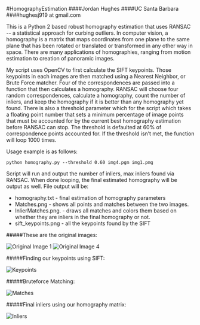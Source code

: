 #HomographyEstimation
####Jordan Hughes
####UC Santa Barbara
####hughesj919 at gmail.com

This is a Python 2 based robust homography estimation that uses RANSAC -- a statistical approach for curbing outliers. 
In computer vision, a homography is a matrix that maps coordinates from one plane to the same plane that has been rotated or translated or
transformed in any other way in space. There are many applications of homographies, ranging from motion estimation to creation of
panoramic images.

My script uses OpenCV to first calculate the SIFT keypoints. Those keypoints in each images are then matched using a Nearest Neighbor,
or Brute Force matcher. Four of the correspondences are passed into a function that then calculates a homography. RANSAC will
choose four random correspondences, calculate a homography, count the number of inliers, and keep the homography if it is better
than any homography yet found. There is also a threshold parameter which for the script which takes a floating point number that sets a minimum percentage of 
image points that must be accounted for by the current best homography estimation before RANSAC can stop. 
The threshold is defaulted at 60% of correspondence points accounted for.  If the threshold isn’t met, the function will loop 1000 times.

Usage example is as follows:

```python homography.py --threshold 0.60 img4.pgm img1.pmg```

Script will run and output the number of inliers, max inliers found via RANSAC. When done looping, the final estimated homography will be output as well. File output will be:

* homography.txt - final estimation of homography parameters
* Matches.png - shows all points and matches between the two images.
* InlierMatches.png. - draws all matches and colors them based on whether they are inliers in the final homography or not.
* sift_keypoints.png - all the keypoints found by the SIFT 

#####These are the original images: 

![Original Image 1](img1.pgm)
![Original Image 4](img4.pgm)

#####Finding our keypoints using SIFT:

![Keypoints](sift_keypoints.png)

#####Bruteforce Matching:

![Matches](Matches.png)

#####Final inliers using our homography matrix:

![Inliers](InlierMatches.png)

